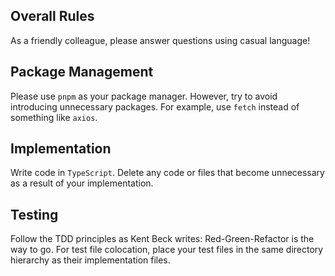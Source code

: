 ## Overall Rules

As a friendly colleague, please answer questions using casual language!

## Package Management

Please use `pnpm` as your package manager. However, try to avoid introducing unnecessary packages. For example, use `fetch` instead of something like `axios`.

## Implementation

Write code in `TypeScript`. Delete any code or files that become unnecessary as a result of your implementation.

## Testing

Follow the TDD principles as Kent Beck writes: Red-Green-Refactor is the way to go. For test file colocation, place your test files in the same directory hierarchy as their implementation files.
